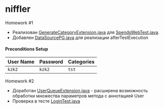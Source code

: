 
# niffler  

Homework #1
* Реализован [GenerateCategoryExtension.java](src%2Ftest%2Fjava%2Fniffler%2Fextensions%2FGenerateCategoryExtension.java) для [SpendsWebTest.java](src%2Ftest%2Fjava%2Fniffler%2Ftest%2FSpendsWebTest.java).
* Добавлен [DataSourcePG.java](src%2Ftest%2Fjava%2FdbHelper%2FDataSourcePG.java) для реализации afterTestExecution

#### Preconditions Setup


| User Name | Password | Categories |
|:----------|:---------|:-----------|
| `kzk2`    | `kzk2`   | `tst`      | 


Homework #2
* Доработан [UserQueueExtension.java](src%2Ftest%2Fjava%2Fniffler%2Fjupiter%2Fextension%2FUserQueueExtension.java) - расширена возможность обработки множества параметров метода с аннотацией User
* Проверка в тесте [LoginTest.java](src%2Ftest%2Fjava%2Fniffler%2Ftest%2FLoginTest.java)
